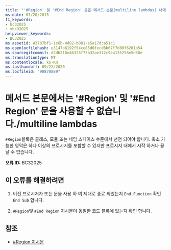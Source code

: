 ```yaml
---
title: "'#Region' 및 '#End Region' 문은 메서드 본문(multiline lambdas) 내에서 사용할 수 없습니다."
ms.date: 07/20/2015
f1_keywords:
- bc32025
- vbc32025
helpviewer_keywords:
- BC32025
ms.assetid: 43707bf1-1c6b-4d82-b081-e5a17dca51c1
ms.openlocfilehash: e3147b6192f54ce85d0fecd6b67f7d80f6281b54
ms.sourcegitcommit: d2db216e46323f73b32ae312c9e4135258e5d68e
ms.translationtype: MT
ms.contentlocale: ko-KR
ms.lasthandoff: 09/22/2020
ms.locfileid: "90870889"
---
```

# <a name="region-and-end-region-statements-are-not-valid-within-method-bodiesmultiline-lambdas"></a>메서드 본문에서는 '#Region' 및 '#End Region' 문을 사용할 수 없습니다./multiline lambdas

`#Region`블록은 클래스, 모듈 또는 네임 스페이스 수준에서 선언 되어야 합니다. 축소 가능한 영역은 하나 이상의 프로시저를 포함할 수 있지만 프로시저 내에서 시작 하거나 끝날 수 없습니다.  
  
 **오류 ID:** BC32025  
  
## <a name="to-correct-this-error"></a>이 오류를 해결하려면  
  
1. 이전 프로시저가 또는 문을 사용 하 여 제대로 종료 되었는지 `End Function` 확인 `End Sub` 합니다.  
  
2. `#Region`및 `#End Region` 지시문이 동일한 코드 블록에 있는지 확인 합니다.  
  
## <a name="see-also"></a>참조

- [#Region 지시문](../directives/region-directive.md)
